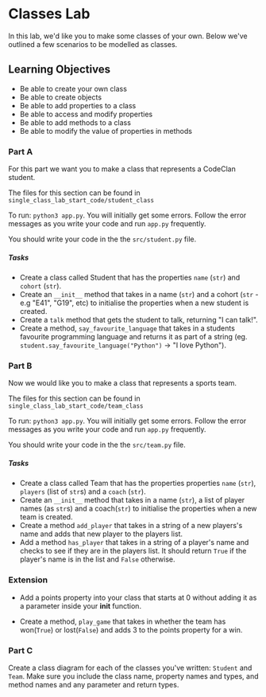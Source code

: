 # Classes Lab 

In this lab, we'd like you to make some classes of your own. Below we've outlined a few scenarios to be modelled as classes. 

## Learning Objectives

- Be able to create your own class
- Be able to create objects
- Be able to add properties to a class
- Be able to access and modify properties
- Be able to add methods to a class
- Be able to modify the value of properties in methods

### Part A

For this part we want you to make a class that represents a CodeClan student.

The files for this section can be found in `single_class_lab_start_code/student_class`

To run: `python3 app.py`. You will initially get some errors. Follow the error messages as you write your code and run `app.py` frequently.

You should write your code in the the `src/student.py` file.


##### Tasks

- Create a class called Student that has the properties `name` (`str`) and `cohort` (`str`).
- Create an `__init__` method that takes in a name (`str`) and a cohort (`str` - e.g "E41", "G19", etc) to initialise the properties when a new student is created.
- Create a `talk` method that gets the student to talk, returning "I can talk!".
- Create a method, `say_favourite_language` that takes in a students favourite programming language and returns it as part of a string (eg. `student.say_favourite_language("Python")` -> "I love Python").

### Part B

Now we would like you to make a class that represents a sports team.

The files for this section can be found in `single_class_lab_start_code/team_class`

To run: `python3 app.py`. You will initially get some errors. Follow the error messages as you write your code and run `app.py` frequently.

You should write your code in the the `src/team.py` file.


##### Tasks

- Create a class called Team that has the properties properties `name` (`str`), `players` (list of `str`s) and a `coach` (`str`).
- Create an `__init__` method that takes in a name (`str`), a list of player names (as `str`s) and a coach(`str`) to initialise the properties when a new team is created.
- Create a method `add_player` that takes in a string of a new players's name and adds that new player to the players list.
- Add a method `has_player` that takes in a string of a player's name and checks to see if they are in the players list. It should return `True` if the player's name is in the list and `False` otherwise.

### Extension 

- Add a points property into your class that starts at 0 without adding it as a parameter inside your __init__ function. 

- Create a method, `play_game` that takes in whether the team has won(`True`) or lost(`False`) and adds 3 to the points property for a win.



### Part C

Create a class diagram for each of the classes you've written: `Student` and `Team`. Make sure you include the class name, property names and types, and method names and any parameter and return types.
